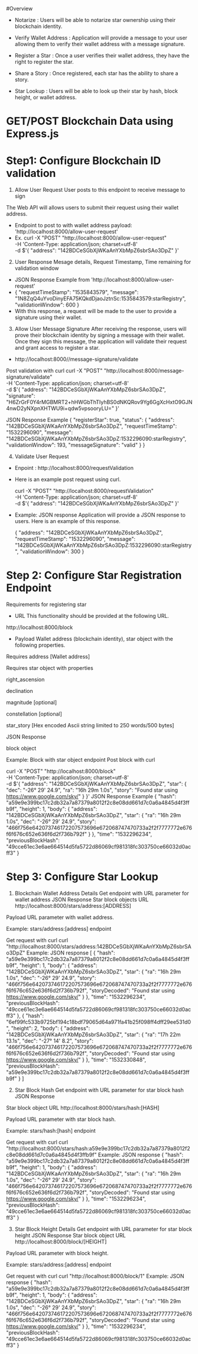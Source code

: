 #Overview

- Notarize : Users will be able to notarize star ownership using their blockchain identity.

- Verify Wallet Address	: Application will provide a message to your user allowing them to verify their wallet address with a message signature.

- Register a Star	: Once a user verifies their wallet address, they have the right to register the star.

- Share a Story	: Once registered, each star has the ability to share a story.

- Star Lookup	: Users will be able to look up their star by hash, block height, or wallet address.

# GET/POST Blockchain Data using Express.js

# Step1: Configure Blockchain ID validation

1. Allow User Request
User posts to this endpoint to receive message to sign

The Web API will allows users to submit their request using their wallet address.

  - Endpoint to post to with wallet address payload: 'http://localhost:8000/allow-user-request'
  - Ex.
  curl -X "POST" "http://localhost:8000/allow-user-request" \
     -H 'Content-Type: application/json; charset=utf-8' \
     -d $'{ "address": "142BDCeSGbXjWKaAnYXbMpZ6sbrSAo3DpZ" }'


 2. User Response
 Mesage details, Request Timestamp, Time remaining for validation window

  - JSON Response Example from 'http://localhost:8000/allow-user-request'
  - {
      "requestTimeStamp": "1535843579",
      "message": "1N8ZqQ4uYvoDinyEFA75KQkdDjaoJztnSc:1535843579:starRegistry",
      "validationWindow": 600
    }
  - With this response, a request will be made to the user to provide a signature using their wallet.

  3. Allow User Message Signature
  After receiving the response, users will prove their blockchain identity by signing a message with their wallet. Once they sign this message, the application will validate their request and grant access to register a star.

  - http://localhost:8000//message-signature/validate

  Post validation with curl
  curl -X "POST" "http://localhost:8000/message-signature/validate" \
       -H 'Content-Type: application/json; charset=utf-8' \
       -d $'{
    "address": "142BDCeSGbXjWKaAnYXbMpZ6sbrSAo3DpZ",
    "signature": "H6ZrGrF0Y4rMGBMRT2+hHWGbThTIyhBS0dNKQRov9Yg6GgXcHxtO9GJN4nwD2yNXpnXHTWU9i+qdw5vpsooryLU="
  }'

  JSON Response Example
  {
    "registerStar": true,
    "status": {
      "address": "142BDCeSGbXjWKaAnYXbMpZ6sbrSAo3DpZ",
      "requestTimeStamp": "1532296090",
      "message": "142BDCeSGbXjWKaAnYXbMpZ6sbrSAo3DpZ:1532296090:starRegistry",
      "validationWindow": 193,
      "messageSignature": "valid"
    }
  }

  4. Validate User Request

  - Enpoint : http://localhost:8000/requestValidation

  - Here is an example post request using curl.

    curl -X "POST" "http://localhost:8000/requestValidation" \
         -H 'Content-Type: application/json; charset=utf-8' \
         -d $'{
      "address": "142BDCeSGbXjWKaAnYXbMpZ6sbrSAo3DpZ"
    }'

  - Example: JSON response
    Application will provide a JSON response to users. Here is an example of this response.

    {
      "address": "142BDCeSGbXjWKaAnYXbMpZ6sbrSAo3DpZ",
      "requestTimeStamp": "1532296090",
      "message": "142BDCeSGbXjWKaAnYXbMpZ6sbrSAo3DpZ:1532296090:starRegistry",
      "validationWindow": 300
    }

# Step 2: Configure Star Registration Endpoint
Requirements for registering star

- URL
This functionality should be provided at the following URL.

http://localhost:8000/block

- Payload
Wallet address (blockchain identity), star object with the following properties.

Requires address [Wallet address]

Requires star object with properties

right_ascension

declination

magnitude [optional]

constellation [optional]

star_story [Hex encoded Ascii string limited to 250 words/500 bytes]

JSON Response

block object

Example: Block with star object endpoint
Post block with curl

curl -X "POST" "http://localhost:8000/block" \
     -H 'Content-Type: application/json; charset=utf-8' \
     -d $'{
  "address": "142BDCeSGbXjWKaAnYXbMpZ6sbrSAo3DpZ",
  "star": {
    "dec": "-26° 29' 24.9",
    "ra": "16h 29m 1.0s",
    "story": "Found star using https://www.google.com/sky/"
  }
}'
JSON Response Example
{
  "hash": "a59e9e399bc17c2db32a7a87379a8012f2c8e08dd661d7c0a6a4845d4f3ffb9f",
  "height": 1,
  "body": {
    "address": "142BDCeSGbXjWKaAnYXbMpZ6sbrSAo3DpZ",
    "star": {
      "ra": "16h 29m 1.0s",
      "dec": "-26° 29' 24.9",
      "story": "466f756e642073746172207573696e672068747470733a2f2f7777772e676f6f676c652e636f6d2f736b792f"
    }
  },
  "time": "1532296234",
  "previousBlockHash": "49cce61ec3e6ae664514d5fa5722d86069cf981318fc303750ce66032d0acff3"
}

# Step 3: Configure Star Lookup
1. Blockchain Wallet Address
Details
Get endpoint with URL parameter for wallet address
JSON Response
Star block objects
URL
http://localhost:8000/stars/address:[ADDRESS]

Payload
URL parameter with wallet address.

Example: stars/address:[address] endpoint

Get request with curl
curl "http://localhost:8000/stars/address:142BDCeSGbXjWKaAnYXbMpZ6sbrSAo3DpZ"
Example: JSON response
[
  {
    "hash": "a59e9e399bc17c2db32a7a87379a8012f2c8e08dd661d7c0a6a4845d4f3ffb9f",
    "height": 1,
    "body": {
      "address": "142BDCeSGbXjWKaAnYXbMpZ6sbrSAo3DpZ",
      "star": {
        "ra": "16h 29m 1.0s",
        "dec": "-26° 29' 24.9",
        "story": "466f756e642073746172207573696e672068747470733a2f2f7777772e676f6f676c652e636f6d2f736b792f",
        "storyDecoded": "Found star using https://www.google.com/sky/"
      }
    },
    "time": "1532296234",
    "previousBlockHash": "49cce61ec3e6ae664514d5fa5722d86069cf981318fc303750ce66032d0acff3"
  },
  {
    "hash": "6ef99fc533b9725bf194c18bdf79065d64a971fa41b25f098ff4dff29ee531d0",
    "height": 2,
    "body": {
      "address": "142BDCeSGbXjWKaAnYXbMpZ6sbrSAo3DpZ",
      "star": {
        "ra": "17h 22m 13.1s",
        "dec": "-27° 14' 8.2",
        "story": "466f756e642073746172207573696e672068747470733a2f2f7777772e676f6f676c652e636f6d2f736b792f",
        "storyDecoded": "Found star using https://www.google.com/sky/"
      }
    },
    "time": "1532330848",
    "previousBlockHash": "a59e9e399bc17c2db32a7a87379a8012f2c8e08dd661d7c0a6a4845d4f3ffb9f"
  }
]

2. Star Block Hash
Get endpoint with URL parameter for star block hash JSON Response

Star block object
URL
http://localhost:8000/stars/hash:[HASH]

Payload
URL parameter with star block hash.

Example: stars/hash:[hash] endpoint

Get request with curl
curl "http://localhost:8000/stars/hash:a59e9e399bc17c2db32a7a87379a8012f2c8e08dd661d7c0a6a4845d4f3ffb9f"
Example: JSON response
{
  "hash": "a59e9e399bc17c2db32a7a87379a8012f2c8e08dd661d7c0a6a4845d4f3ffb9f",
  "height": 1,
  "body": {
    "address": "142BDCeSGbXjWKaAnYXbMpZ6sbrSAo3DpZ",
    "star": {
      "ra": "16h 29m 1.0s",
      "dec": "-26° 29' 24.9",
      "story": "466f756e642073746172207573696e672068747470733a2f2f7777772e676f6f676c652e636f6d2f736b792f",
      "storyDecoded": "Found star using https://www.google.com/sky/"
    }
  },
  "time": "1532296234",
  "previousBlockHash": "49cce61ec3e6ae664514d5fa5722d86069cf981318fc303750ce66032d0acff3"
}

3. Star Block Height
Details
Get endpoint with URL parameter for star block height
JSON Response
Star block object
URL
http://localhost:8000/block/[HEIGHT]

Payload
URL parameter with block height.

Example: stars/address:[address] endpoint

Get request with curl
curl "http://localhost:8000/block/1"
Example: JSON response
{
  "hash": "a59e9e399bc17c2db32a7a87379a8012f2c8e08dd661d7c0a6a4845d4f3ffb9f",
  "height": 1,
  "body": {
    "address": "142BDCeSGbXjWKaAnYXbMpZ6sbrSAo3DpZ",
    "star": {
      "ra": "16h 29m 1.0s",
      "dec": "-26° 29' 24.9",
      "story": "466f756e642073746172207573696e672068747470733a2f2f7777772e676f6f676c652e636f6d2f736b792f",
      "storyDecoded": "Found star using https://www.google.com/sky/"
    }
  },
  "time": "1532296234",
  "previousBlockHash": "49cce61ec3e6ae664514d5fa5722d86069cf981318fc303750ce66032d0acff3"
}
